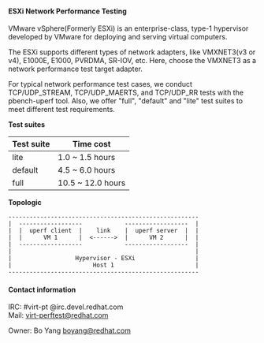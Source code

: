 #### ESXi Network Performance Testing

VMware vSphere(Formerly ESXi) is an enterprise-class, type-1 hypervisor developed by VMware for deploying and serving virtual computers.

The ESXi supports different types of network adapters, like VMXNET3(v3 or v4), E1000E, E1000, PVRDMA, SR-IOV, etc. Here, choose the VMXNET3 as a network performance test target adapter.

For typical network performance test cases, we conduct TCP/UDP_STREAM, TCP/UDP_MAERTS, and TCP/UDP_RR tests with the pbench-uperf tool. Also, we offer "full", "default" and "lite" test suites to meet different test requirements.

**Test suites**

| Test suite | Time cost         |
| ---------- | ----------------- |
| lite       | 1.0 ~ 1.5 hours   |
| default    | 4.5 ~ 6.0 hours   |
| full       | 10.5 ~ 12.0 hours |

**Topologic**

```
------------------------------------------------------
|  ------------------            ------------------  |
|  |  uperf client  |    link    |  uperf server  |  |
|  |      VM 1      |  <------>  |      VM 2      |  |
|  ------------------            ------------------  |
|                                                    |
|                  Hypervisor - ESXi                 |
|                       Host 1                       |
------------------------------------------------------
```

#### Contact information

IRC: #virt-pt @irc.devel.redhat.com  
Mail: <virt-perftest@redhat.com>

Owner: Bo Yang <boyang@redhat.com>
